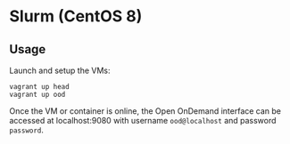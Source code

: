 # Slurm (CentOS 8)

## Usage

Launch and setup the VMs:

    vagrant up head
    vagrant up ood


Once the VM or container is online, the Open OnDemand interface can be accessed at localhost:9080 with username `ood@localhost` and password `password`.
